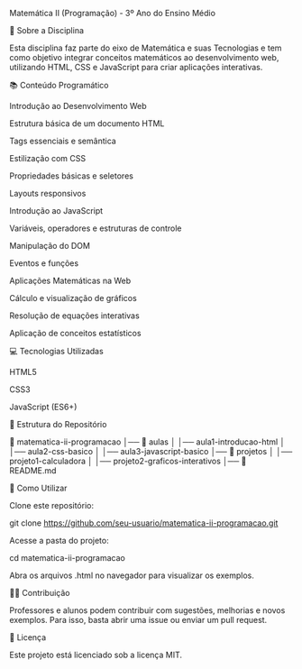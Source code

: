 Matemática II (Programação) - 3º Ano do Ensino Médio

📌 Sobre a Disciplina

Esta disciplina faz parte do eixo de Matemática e suas Tecnologias e tem como objetivo integrar conceitos matemáticos ao desenvolvimento web, utilizando HTML, CSS e JavaScript para criar aplicações interativas.

📚 Conteúdo Programático

Introdução ao Desenvolvimento Web

Estrutura básica de um documento HTML

Tags essenciais e semântica

Estilização com CSS

Propriedades básicas e seletores

Layouts responsivos

Introdução ao JavaScript

Variáveis, operadores e estruturas de controle

Manipulação do DOM

Eventos e funções

Aplicações Matemáticas na Web

Cálculo e visualização de gráficos

Resolução de equações interativas

Aplicação de conceitos estatísticos

💻 Tecnologias Utilizadas

HTML5

CSS3

JavaScript (ES6+)

📂 Estrutura do Repositório

📁 matematica-ii-programacao
│── 📂 aulas
│   │── aula1-introducao-html
│   │── aula2-css-basico
│   │── aula3-javascript-basico
│── 📂 projetos
│   │── projeto1-calculadora
│   │── projeto2-graficos-interativos
│── 📜 README.md

🚀 Como Utilizar

Clone este repositório:

git clone https://github.com/seu-usuario/matematica-ii-programacao.git

Acesse a pasta do projeto:

cd matematica-ii-programacao

Abra os arquivos .html no navegador para visualizar os exemplos.

👨‍🏫 Contribuição

Professores e alunos podem contribuir com sugestões, melhorias e novos exemplos. Para isso, basta abrir uma issue ou enviar um pull request.

📄 Licença

Este projeto está licenciado sob a licença MIT.
